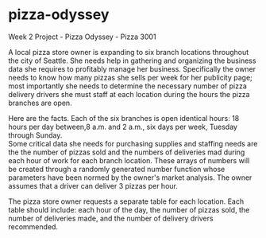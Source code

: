 # pizza-odyssey

Week 2 Project - Pizza Odyssey - Pizza 3001

A local pizza store owner is expanding to six branch locations throughout the
city of Seattle.  She needs help in gathering and organizing the business data
she requires to profitably manage her business.  Specifically the owner needs
to know how many pizzas she sells per week for her publicity page; most
importantly she needs to determine the necessary number of pizza delivery
drivers she must staff at each location during the hours the pizza branches are
open.

Here are the facts.  Each of the six branches is open identical hours: 18 hours
per day between,8 a.m. and  2 a.m., six days per week, Tuesday through Sunday.  
Some critical data she needs for purchasing supplies and staffing needs are the
the number of pizzas sold and the numbers of deliveries mad during each hour of
work for each branch location.  These arrays of numbers will be created through
a randomly generated number function whose parameters have been normed by the
owner's market analysis.  The owner assumes that a driver can deliver 3 pizzas
per hour.   

The pizza store owner requests a separate table for each location.  Each
table should include: each hour of the day, the number of pizzas sold,
the number of deliveries made, and the number of delivery drivers recommended.

